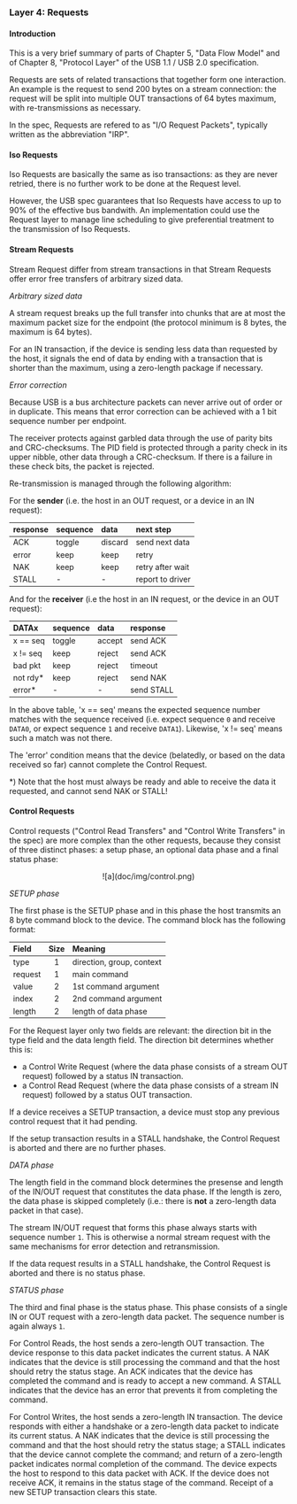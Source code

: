 ### Layer 4: Requests

#### Introduction

This is a very brief summary of parts of Chapter 5, "Data Flow Model" and of Chapter 8, "Protocol Layer" of the USB 1.1 / USB 2.0 specification.

Requests are sets of related transactions that together form one interaction. An example is the request to send 200 bytes on a stream connection: the request will be split into multiple OUT transactions of 64 bytes maximum, with re-transmissions as necessary.

In the spec, Requests are refered to as "I/O Request Packets", typically written as the abbreviation "IRP".

<a name="iso"></a>
#### Iso Requests

Iso Requests are basically the same as iso transactions: as they are never retried, there is no further work to be done at the Request level.

However, the USB spec guarantees that Iso Requests have access to up to 90% of the effective bus bandwith. An implementation could use the Request layer to manage line scheduling to give preferential treatment to the transmission of Iso Requests.

<a name="stream"></a>
#### Stream Requests

Stream Request differ from stream transactions in that Stream Requests offer error free transfers of arbitrary sized data.

_Arbitrary sized data_

A stream request breaks up the full transfer into chunks that are at most the maximum packet size for the endpoint (the protocol minimum is 8 bytes, the maximum is 64 bytes).

For an IN transaction, if the device is sending less data than requested by the host, it signals the end of data by ending with a transaction that is shorter than the maximum, using a zero-length package if necessary.

_Error correction_

Because USB is a bus architecture packets can never arrive out of order or in duplicate. This means that error correction can be achieved with a 1 bit sequence number per endpoint.

The receiver protects against garbled data through the use of parity bits and CRC-checksums. The PID field is protected through a parity check in its upper nibble, other data through a CRC-checksum. If there is a failure in these check bits, the packet is rejected.

Re-transmission is managed through the following algorithm:

For the **sender** (i.e. the host in an OUT request, or a device in an IN request):

| response | sequence | data    | next step        |
|:-------- |:-------- |:------- |:---------------- |
| ACK      | toggle	  | discard | send next data   |
| error    | keep     | keep    | retry            |
| NAK      | keep     | keep    | retry after wait |
| STALL    | -        | -       | report to driver |

And for the **receiver** (i.e the host in an IN request, or the device in an OUT request):

| DATAx    | sequence | data    | response   |
|:-------- |:-------- |:------- |:---------- |
| x == seq | toggle	  | accept  | send ACK   |
| x != seq | keep     | reject  | send ACK   |
| bad pkt  | keep     | reject  | timeout    |
| not rdy* | keep     | reject  | send NAK   |
| error*   | -        | -       | send STALL |

In the above table, 'x == seq' means the expected sequence number matches with the sequence received (i.e. expect sequence `0` and receive `DATA0`, or expect sequence `1` and receive `DATA1`). Likewise, 'x != seq' means such a match was not there.

The 'error' condition means that the device (belatedly, or based on the data received so far) cannot complete the Control Request.

*) Note that the host must always be ready and able to receive the data it requested, and cannot send NAK or STALL!

<a name="control"></a>
#### Control Requests

Control requests ("Control Read Transfers" and "Control Write Transfers" in the spec) are more complex than the other requests, because they consist of three distinct phases: a setup phase, an optional data phase and a final status phase:

<p align="center">
![a](doc/img/control.png)

_SETUP phase_

The first phase is the SETUP phase and in this phase the host transmits an 8 byte command block to the device. The command block has the following format:

| Field   | Size | Meaning |
|:-----   |:----:|:------- |
| type    | 1    | direction, group, context |
| request | 1    | main command |
| value   | 2    | 1st command argument |
| index   | 2    | 2nd command argument |
| length  | 2    | length of data phase |

For the Request layer only two fields are relevant: the direction bit in the type field and the data length field. The direction bit determines whether this is:

* a Control Write Request (where the data phase consists of a stream OUT request) followed by a status IN transaction.
* a Control Read Request (where the data phase consists of a stream IN request) followed by a status OUT transaction.

If a device receives a SETUP transaction, a device must stop any previous control request that it had pending.

If the setup transaction results in a STALL handshake, the Control Request is aborted and there are no further phases.

_DATA phase_

The length field in the command block determines the presense and length of the IN/OUT request that constitutes the data phase. If the length is zero, the data phase is skipped completely (i.e.: there is **not** a zero-length data packet in that case).

The stream IN/OUT request that forms this phase always starts with sequence number `1`. This is otherwise a normal stream request with the same mechanisms for error detection and retransmission.

If the data request results in a STALL handshake, the Control Request is aborted and there is no status phase.

_STATUS phase_

The third and final phase is the status phase. This phase consists of a single IN or OUT request with a zero-length data packet. The sequence number is again always `1`.

For Control Reads, the host sends a zero-length OUT transaction. The device response to this data packet indicates the current status. A NAK indicates that the device is still processing the command and that the host should retry the status stage. An ACK indicates that the device has completed the command and is ready to accept a new command. A STALL indicates that the device has an error that prevents it from completing the command.

For Control Writes, the host sends a zero-length IN transaction. The device responds with either a handshake or a zero-length data packet to indicate its current status. A NAK indicates that the device is still processing the command and that the host should retry the status stage; a STALL indicates that the device cannot complete the command; and return of a zero-length packet indicates normal completion of the command. The device expects the host to respond to this data packet with ACK. If the device does not receive ACK, it remains in the status stage of the command. Receipt of a new SETUP transaction clears this state.
